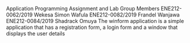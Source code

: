 Application Programming Assignment and Lab
Group Members
ENE212-0062/2019 Wekesa Simon Wafula
ENE212-0082/2019 Frandel Wanjawa
ENE212-0084/2019 Shadrack Omuya
The winform application is a simple application that has a registration form, a login form and a window that displays the user details
